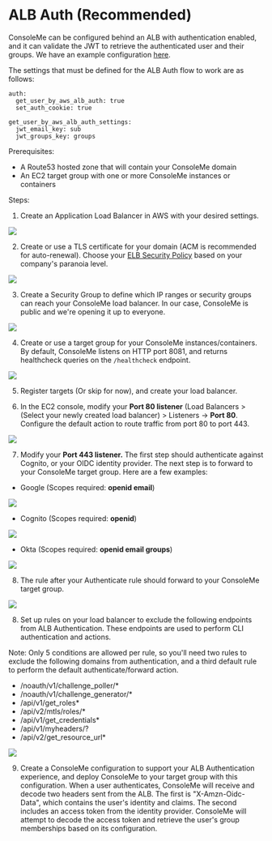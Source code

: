 # ALB Auth \(Recommended\)

ConsoleMe can be configured behind an ALB with authentication enabled, and it can validate the JWT to retrieve the authenticated user and their groups. We have an example configuration [here](https://github.com/Netflix/consoleme/blob/master/example_config/example_config_alb_auth.yaml).

The settings that must be defined for the ALB Auth flow to work are as follows:

```text
auth:
  get_user_by_aws_alb_auth: true
  set_auth_cookie: true

get_user_by_aws_alb_auth_settings:
  jwt_email_key: sub
  jwt_groups_key: groups
```

Prerequisites:

* A Route53 hosted zone that will contain your ConsoleMe domain
* An EC2 target group with one or more ConsoleMe instances or containers

Steps:

1. Create an Application Load Balancer in AWS with your desired settings. 

![](../../.gitbook/assets/image%20%2828%29.png)

2. Create or use a TLS certificate for your domain \(ACM is recommended for auto-renewal\). Choose your [ELB Security Policy](https://docs.aws.amazon.com/elasticloadbalancing/latest/network/create-tls-listener.html) based on your company's paranoia level.

![](../../.gitbook/assets/image%20%2819%29.png)

3. Create a Security Group to define which IP ranges or security groups can reach your ConsoleMe load balancer. In our case, ConsoleMe is public and we're opening it up to everyone. 

![](../../.gitbook/assets/image%20%2824%29.png)

4. Create or use a target group for your ConsoleMe instances/containers. By default, ConsoleMe listens on HTTP port 8081, and returns healthcheck queries on the `/healthcheck` endpoint.

![](../../.gitbook/assets/image%20%2822%29.png)

5. Register targets \(Or skip for now\), and create your load balancer.

6. In the EC2 console, modify your **Port 80 listener** \(Load Balancers &gt; \(Select your newly created load balancer\) &gt; Listeners -&gt; **Port 80**. Configure the default action to route traffic from port 80 to port 443.

![](../../.gitbook/assets/image%20%2821%29.png)

7. Modify your **Port 443 listener.** The first step should authenticate against Cognito, or your OIDC identity provider. The next step is to forward to your ConsoleMe target group. Here are a few examples:

* Google \(Scopes required: **openid email**\)

![](../../.gitbook/assets/image%20%2836%29%20%283%29%20%282%29.png)

* Cognito  \(Scopes required: **openid**\)

![](../../.gitbook/assets/image%20%2834%29.png)

* Okta \(Scopes required: **openid email groups**\)

![](../../.gitbook/assets/image%20%2830%29.png)

8. The rule after your Authenticate rule should forward to your ConsoleMe target group.

![](../../.gitbook/assets/image%20%2835%29.png)

8. Set up rules on your load balancer to exclude the following endpoints from ALB Authentication. These endpoints are used to perform CLI authentication and actions. 

Note: Only 5 conditions are allowed per rule, so you'll need two rules to exclude the following domains from authentication, and a third default rule to perform the default authenticate/forward action.

* /noauth/v1/challenge\_poller/\*
* /noauth/v1/challenge\_generator/\*
* /api/v1/get\_roles\*
* /api/v2/mtls/roles/\*
* /api/v1/get\_credentials\*
* /api/v1/myheaders/?
* /api/v2/get\_resource\_url\*

![](../../.gitbook/assets/image%20%2823%29.png)

9. Create a ConsoleMe configuration to support your ALB Authentication experience, and deploy ConsoleMe to your target group with this configuration. When a user authenticates, ConsoleMe will receive and decode two headers sent from the ALB. The first is "X-Amzn-Oidc-Data", which contains the user's identity and claims. The second includes an access token from the identity provider. ConsoleMe will attempt to decode the access token and retrieve the user's group memberships based on its configuration. 

